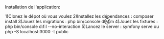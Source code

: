 Installation de l'application:


1)Clonez le dépot où vous voulez 
2)Installez les dépendances : composer install
3)Jouez les migrations : php bin/console d:m:m
4)Jouez les fixtures : php bin/console d:f:l --no-interaction
5)Lancez le server : symfony serve ou php -S localhost:3000 -t public